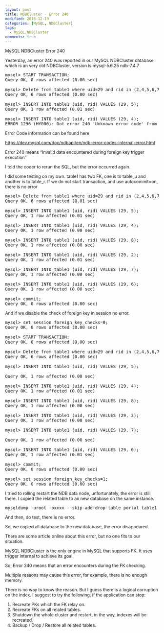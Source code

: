 ```yaml
---
layout: post
title: NDBCluster - Error 240
modified: 2018-12-19
categories: [MySQL, NDBCluster]
tags: 
  - MySQL.NDBCluster
comments: true
---
```

MySQL NDBCluster Error 240

Yesterday, an error 240 was reported in our MySQL NDBCluster database which is an very old NDBCluster, version is mysql-5.6.25 ndb-7.4.7
<pre class="prettyprint lang-sql linenums=1 ">mysql> START TRANSACTION;
Query OK, 0 rows affected (0.00 sec)

mysql> Delete from table1 where uid=29 and rid in (2,4,5,6,7,8);
Query OK, 6 rows affected (0.00 sec)

mysql> INSERT INTO table1 (uid, rid) VALUES (29, 5);
Query OK, 1 row affected (0.01 sec)

mysql> INSERT INTO table1 (uid, rid) VALUES (29, 4);
ERROR 1296 (HY000): Got error 240 'Unknown error code' from NDBCLUSTER
</pre>

Error Code information can be found here

https://dev.mysql.com/doc/ndbapi/en/ndb-error-codes-internal-error.html

Error 240 means “Invalid data encountered during foreign key trigger execution”

I told the coder to rerun the SQL, but the error occurred again.

I did some testing on my own.
table1 has two FK, one is to table_u and another is to table_r.
If we do not start transaction, and use autocommit=on, there is no error

<pre class="prettyprint lang-sql linenums=1 ">mysql> Delete from table1 where uid=29 and rid in (2,4,5,6,7,8);
Query OK, 6 rows affected (0.01 sec)

mysql> INSERT INTO table1 (uid, rid) VALUES (29, 5);
Query OK, 1 row affected (0.01 sec)

mysql> INSERT INTO table1 (uid, rid) VALUES (29, 4);
Query OK, 1 row affected (0.00 sec)

mysql> INSERT INTO table1 (uid, rid) VALUES (29, 8);
Query OK, 1 row affected (0.00 sec)

mysql> INSERT INTO table1 (uid, rid) VALUES (29, 2);
Query OK, 1 row affected (0.01 sec)

mysql> INSERT INTO table1 (uid, rid) VALUES (29, 7);
Query OK, 1 row affected (0.00 sec)

mysql> INSERT INTO table1 (uid, rid) VALUES (29, 6);
Query OK, 1 row affected (0.00 sec)

mysql> commit;
Query OK, 0 rows affected (0.00 sec)
</pre>
And if we disable the check of foreign key in session no error.
<pre class="prettyprint lang-sql linenums=1 ">mysql> set session foreign_key_checks=0;
Query OK, 0 rows affected (0.00 sec)

mysql> START TRANSACTION;
Query OK, 0 rows affected (0.00 sec)

mysql> Delete from table1 where uid=29 and rid in (2,4,5,6,7,8);
Query OK, 6 rows affected (0.00 sec)

mysql> INSERT INTO table1 (uid, rid) VALUES (29, 5);

Query OK, 1 row affected (0.00 sec)

mysql> INSERT INTO table1 (uid, rid) VALUES (29, 4);
Query OK, 1 row affected (0.01 sec)

mysql> INSERT INTO table1 (uid, rid) VALUES (29, 8);
Query OK, 1 row affected (0.00 sec)

mysql> INSERT INTO table1 (uid, rid) VALUES (29, 2);
Query OK, 1 row affected (0.00 sec)

mysql> INSERT INTO table1 (uid, rid) VALUES (29, 7);

Query OK, 1 row affected (0.00 sec)

mysql> INSERT INTO table1 (uid, rid) VALUES (29, 6);
Query OK, 1 row affected (0.01 sec)

mysql> commit;
Query OK, 0 rows affected (0.00 sec)

mysql> set session foreign_key_checks=1;
Query OK, 0 rows affected (0.00 sec)
</pre>
I tried to rolling restart the NDB data node, unfortunately, the error is still there.
I copied the related table to an new database on the same instance.
<pre class="prettyprint lang-sql linenums=1 ">mysqldump -uroot -pxxxx --skip-add-drop-table portal table1 table2 table3 |mysql -uroot -pxxxx portal1
</pre>
And then, do test, there is no error.

So, we copied all database to the new database, the error disappeared.

There are some article online about this error, but no one fits to our situation.

MySQL NDBCluster is the only engine in MySQL that supports FK. It uses trigger internal to achieve its goal. 

So, Error 240 means that an error encounters during the FK checking.

Multiple reasons may cause this error, for example, there is no enough memory.

There is no way to know the reason. But I guess there is a logical corruption on the index.
I suggest to try the following, if the application can stop:
1. Recreate PKs which the FK relay on.
2. Recreate FKs on all related tables.
3. Shutdown the whole cluster and restart, in the way, indexes will be recreated.
4. Backup / Drop / Restore all related tables.
